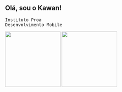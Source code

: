 ## Olá, sou o Kawan!
<kbd>Instituto Proa <br> </kbd>
<kbd>Desenvolvimento Mobile </kbd>
<div>
<img height = 180 src= "https://github-readme-stats.vercel.app/api?username=KawanTurchiai&show_icons=true&theme=dark#gh-dark-mode-only)](https://github.com/anuraghazra/github-readme-stats#gh-dark-mode-only)"/>
<img height = 180 src= "https://github-readme-stats.vercel.app/api/top-langs/?username=anuraghazra&layout=compact)"/>

</div>



<!--
**KawanTurchiai/KawanTurchiai** is a ✨ _special_ ✨ repository because its `README.md` (this file) appears on your GitHub profile.

Here are some ideas to get you started:

- 🔭 I’m currently working on ...
- 🌱 I’m currently learning ...
- 👯 I’m looking to collaborate on ...
- 🤔 I’m looking for help with ...
- 💬 Ask me about ...
- 📫 How to reach me: ...
- 😄 Pronouns: ...
- ⚡ Fun fact: ...
-->
